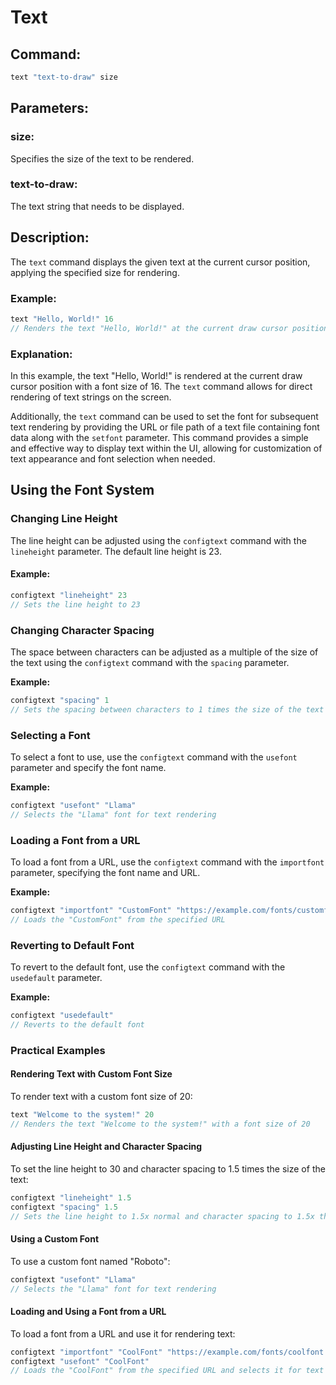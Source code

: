 # Text

## **Command:**&#x20;

```javascript
text "text-to-draw" size
```

## **Parameters:**

### size:

Specifies the size of the text to be rendered.

### text-to-draw:&#x20;

The text string that needs to be displayed.

## **Description:**

The `text` command displays the given text at the current cursor position, applying the specified size for rendering.

### **Example:**

```js
text "Hello, World!" 16
// Renders the text "Hello, World!" at the current draw cursor position with a font size of 16
```

### Explanation:

In this example, the text "Hello, World!" is rendered at the current draw cursor position with a font size of 16. The `text` command allows for direct rendering of text strings on the screen.

Additionally, the `text` command can be used to set the font for subsequent text rendering by providing the URL or file path of a text file containing font data along with the `setfont` parameter. This command provides a simple and effective way to display text within the UI, allowing for customization of text appearance and font selection when needed.

## Using the Font System

### Changing Line Height

The line height can be adjusted using the `configtext` command with the `lineheight` parameter. The default line height is 23.

#### **Example:**

```javascript
configtext "lineheight" 23
// Sets the line height to 23
```

### Changing Character Spacing

The space between characters can be adjusted as a multiple of the size of the text using the `configtext` command with the `spacing` parameter.

**Example:**

```javascript
configtext "spacing" 1
// Sets the spacing between characters to 1 times the size of the text
```

### Selecting a Font

To select a font to use, use the `configtext` command with the `usefont` parameter and specify the font name.

**Example:**

```javascript
configtext "usefont" "Llama"
// Selects the "Llama" font for text rendering
```

### Loading a Font from a URL

To load a font from a URL, use the `configtext` command with the `importfont` parameter, specifying the font name and URL.

**Example:**

```js
configtext "importfont" "CustomFont" "https://example.com/fonts/customfont.ojff"
// Loads the "CustomFont" from the specified URL
```

### Reverting to Default Font

To revert to the default font, use the `configtext` command with the `usedefault` parameter.

**Example:**

```js
configtext "usedefault"
// Reverts to the default font
```

### Practical Examples

#### **Rendering Text with Custom Font Size**

To render text with a custom font size of 20:

```js
text "Welcome to the system!" 20
// Renders the text "Welcome to the system!" with a font size of 20
```

#### **Adjusting Line Height and Character Spacing**

To set the line height to 30 and character spacing to 1.5 times the size of the text:

```js
configtext "lineheight" 1.5
configtext "spacing" 1.5
// Sets the line height to 1.5x normal and character spacing to 1.5x the size of the text
```

#### **Using a Custom Font**

To use a custom font named "Roboto":

```js
configtext "usefont" "Llama"
// Selects the "Llama" font for text rendering
```

#### **Loading and Using a Font from a URL**

To load a font from a URL and use it for rendering text:

```js
configtext "importfont" "CoolFont" "https://example.com/fonts/coolfont.ojff"
configtext "usefont" "CoolFont"
// Loads the "CoolFont" from the specified URL and selects it for text rendering
```
